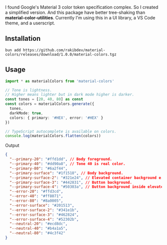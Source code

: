 I found Google's Material 3 color token specification complex. So I created a simplified version. And this package have better tree-shaking than **material-color-utilities**. Currently I'm using this in a UI library, a VS Code theme, and a userscript.

## Installation

```
bun add https://github.com/rakibdev/material-colors/releases/download/1.0.0/material-colors.tgz
```

## Usage

```ts
import * as materialColors from 'material-colors'

// Tone is lightness.
// Higher means lighter but in dark mode higher is darker.
const tones = [20, 40, 80] as const
const colors = materialColors.generate({
  tones,
  darkMode: true,
  colors: { primary: '#HEX', error: '#HEX' }
})

// TypeScript autocomplete is available on colors.
console.log(materialColors.flatten(colors))
```

Output

```json
{
  "--primary-20": "#ffd1dd", // Body foreground.
  "--primary-40": "#dd90a8", // Tone 40 is real color.
  "--primary-80": "#6a2f44",
  "--primary-surface": "#1f1518", // Body background.
  "--primary-surface-2": "#321e24", // Elevated container background e.g. dialog.
  "--primary-surface-3": "#442831", // Button background.
  "--primary-surface-4": "#50303a", // Button background inside elevated containers.
  "--error-20": "#ffd3cd",
  "--error-40": "#ff8071",
  "--error-80": "#8a0005",
  "--error-surface": "#201513",
  "--error-surface-2": "#341e1b",
  "--error-surface-3": "#462824",
  "--error-surface-4": "#52302b",
  "--neutral-20": "#ecd8dc",
  "--neutral-40": "#b4a1a5",
  "--neutral-80": "#4c3f42"
}
```
